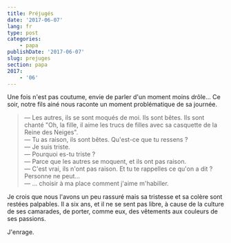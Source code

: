 ```yaml
---
title: Préjugés
date: '2017-06-07'
lang: fr
type: post
categories:
    - papa
publishDate: '2017-06-07'
slug: prejuges
section: papa
2017:
    - '06'
---
```


Une fois n'est pas coutume, envie de parler d'un moment moins drôle… Ce soir, notre fils ainé nous raconte un moment problématique de sa journée.

<!--more-->

> — Les autres, ils se sont moqués de moi. Ils sont bêtes. Ils sont chanté "Oh, la fille, il aime les trucs de filles avec sa casquette de la Reine des Neiges".  
> — Tu as raison, ils sont bêtes. Qu'est-ce que tu ressens ?  
> — Je suis triste.  
> — Pourquoi es-tu triste ?  
> — Parce que les autres se moquent, et ils ont pas raison.  
> — C'est vrai, ils n'ont pas raison. Et tu te rappelles ce qu'on a dit ? Personne ne peut…  
> — … choisir à ma place comment j'aime m'habiller.

Je crois que nous l'avons un peu rassuré mais sa tristesse et sa colère sont restées palpables. Il a six ans, et il ne se sent pas libre, à cause de la culture de ses camarades, de porter, comme eux, des vêtements aux couleurs de ses passions.

J'enrage.